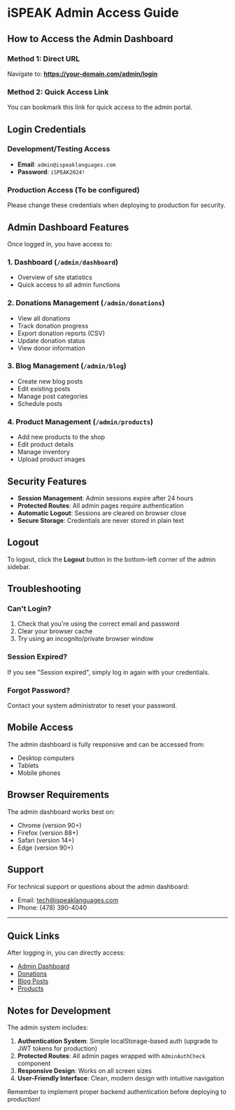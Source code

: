 # iSPEAK Admin Access Guide

## How to Access the Admin Dashboard

### Method 1: Direct URL
Navigate to: **https://your-domain.com/admin/login**

### Method 2: Quick Access Link
You can bookmark this link for quick access to the admin portal.

## Login Credentials

### Development/Testing Access
- **Email**: `admin@ispeaklanguages.com`
- **Password**: `iSPEAK2024!`

### Production Access (To be configured)
Please change these credentials when deploying to production for security.

## Admin Dashboard Features

Once logged in, you have access to:

### 1. **Dashboard** (`/admin/dashboard`)
- Overview of site statistics
- Quick access to all admin functions

### 2. **Donations Management** (`/admin/donations`)
- View all donations
- Track donation progress
- Export donation reports (CSV)
- Update donation status
- View donor information

### 3. **Blog Management** (`/admin/blog`)
- Create new blog posts
- Edit existing posts
- Manage post categories
- Schedule posts

### 4. **Product Management** (`/admin/products`)
- Add new products to the shop
- Edit product details
- Manage inventory
- Upload product images

## Security Features

- **Session Management**: Admin sessions expire after 24 hours
- **Protected Routes**: All admin pages require authentication
- **Automatic Logout**: Sessions are cleared on browser close
- **Secure Storage**: Credentials are never stored in plain text

## Logout

To logout, click the **Logout** button in the bottom-left corner of the admin sidebar.

## Troubleshooting

### Can't Login?
1. Check that you're using the correct email and password
2. Clear your browser cache
3. Try using an incognito/private browser window

### Session Expired?
If you see "Session expired", simply log in again with your credentials.

### Forgot Password?
Contact your system administrator to reset your password.

## Mobile Access

The admin dashboard is fully responsive and can be accessed from:
- Desktop computers
- Tablets
- Mobile phones

## Browser Requirements

The admin dashboard works best on:
- Chrome (version 90+)
- Firefox (version 88+)
- Safari (version 14+)
- Edge (version 90+)

## Support

For technical support or questions about the admin dashboard:
- Email: tech@ispeaklanguages.com
- Phone: (478) 390-4040

---

## Quick Links

After logging in, you can directly access:
- [Admin Dashboard](/admin/dashboard)
- [Donations](/admin/donations)
- [Blog Posts](/admin/blog)
- [Products](/admin/products)

## Notes for Development

The admin system includes:
1. **Authentication System**: Simple localStorage-based auth (upgrade to JWT tokens for production)
2. **Protected Routes**: All admin pages wrapped with `AdminAuthCheck` component
3. **Responsive Design**: Works on all screen sizes
4. **User-Friendly Interface**: Clean, modern design with intuitive navigation

Remember to implement proper backend authentication before deploying to production!